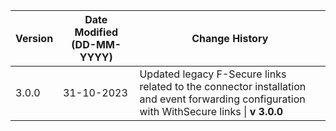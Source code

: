 | **Version**                                                                                                                  | **Date Modified (DD-MM-YYYY)** | **Change History**                                                                                                                          |
|------------------------------------------------------------------------------------------------------------------------------|--------------------------------|---------------------------------------------------------------------------------------------------------------------------------------------|
| 3.0.0                                                                                                                        | 31-10-2023                     | Updated legacy F-Secure links related to the connector installation and event forwarding configuration with WithSecure links \| **v 3.0.0** |
                     